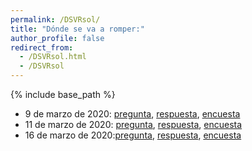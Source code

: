```yaml
---
permalink: /DSVRsol/
title: "Dónde se va a romper:"
author_profile: false
redirect_from: 
  - /DSVRsol.html
  - /DSVRsol
---
```


{% include base_path %}

- 9 de marzo de 2020: [pregunta](https://www.youtube.com/embed/oudR7f_KdtU?start=75&end=77&autoplay=1), [respuesta](https://www.youtube.com/embed/oudR7f_KdtU?start=75&end=81&autoplay=1), [encuesta](https://docs.google.com/forms/d/e/1FAIpQLSfzeWiyitGmLnQHI8qK53vOzAuSo-jNyptbaEbtUnMJZ3U4zg/viewform?usp=sf_link)
- 11 de marzo de 2020: [pregunta](https://www.youtube.com/embed/vu9IN8X0JOU?start=242&end=253), [respuesta](https://www.youtube.com/embed/vu9IN8X0JOU?start=242&end=258), [encuesta](https://docs.google.com/forms/d/e/1FAIpQLSeKQsqAJYLFxpbR1EVIMq4tpmZQPbezYL4GaSGK5DzTQHlRWA/viewform?usp=sf_link)
- 16 de marzo de 2020:[pregunta](https://www.youtube.com/embed/ZUh7wZa4UW4?start=0&end=24), [respuesta](https://www.youtube.com/embed/ZUh7wZa4UW4?start=0), [encuesta](https://docs.google.com/forms/d/e/1FAIpQLSfX77TkFGNFmNfmxwG2bSLDJ2lfJwEdYOIm4PjOYiNQ68g6Rg/viewform?usp=sf_link)
